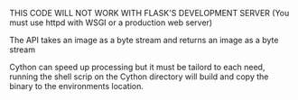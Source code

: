 
THIS CODE WILL NOT WORK WITH FLASK'S DEVELOPMENT SERVER (You must use httpd with WSGI or a production web server)

The API takes an image as a byte stream and returns an image as a byte stream

Cython can speed up processing but it must be tailord to each need, running the shell scrip on the Cython directory will build and copy the binary to the environments location.
